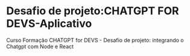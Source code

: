 # Desafio de projeto:CHATGPT FOR DEVS-Aplicativo
Curso Formação CHATGPT for DEVS - Desafio de projeto: integrando o Chatgpt com Node e React
